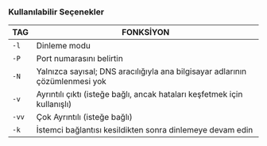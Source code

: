 ### Kullanılabilir Seçenekler

| TAG  | FONKSİYON |
|------|------------|
| `-l` | Dinleme modu |
| `-P` | Port numarasını belirtin |
| `-N` | Yalnızca sayısal; DNS aracılığıyla ana bilgisayar adlarının çözümlenmesi yok |
| `-v` | Ayrıntılı çıktı (isteğe bağlı, ancak hataları keşfetmek için kullanışlı) |
| `-vv` | Çok Ayrıntılı (isteğe bağlı) |
| `-k` | İstemci bağlantısı kesildikten sonra dinlemeye devam edin|
